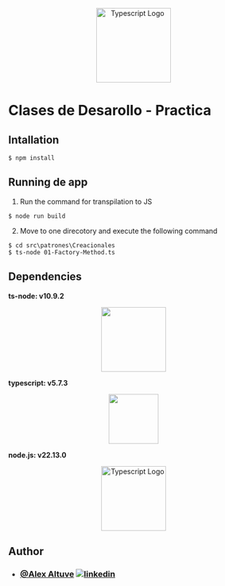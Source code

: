<p align="center">
  <a href="http://nestjs.com/" target="blank"><img src="https://static-00.iconduck.com/assets.00/typescript-plain-icon-256x256-ypojgpyj.png" width="150" alt="Typescript Logo" /></a>
</p>

# Clases de Desarollo - Practica 

## Intallation

```
$ npm install
```
## Running de app

1. Run the command for transpilation to JS
```
$ node run build 
```

2. Move to one direcotory and execute the following command

```
$ cd src\patrones\Creacionales
$ ts-node 01-Factory-Method.ts

```

## Dependencies

**ts-node: v10.9.2**

<p align="center">
  <a href="http://nestjs.com/" target="blank"><img src="https://typestrong.org/ts-node/img/opengraph.png" width="130" /></a>
</p>

**typescript: v5.7.3**

<p align="center">
  <a href="http://nestjs.com/" target="blank"><img src="https://static-00.iconduck.com/assets.00/typescript-plain-icon-256x256-ypojgpyj.png" width="100"  /></a>
</p>

**node.js: v22.13.0**
<p align="center">
  <a href="http://nestjs.com/" target="blank"><img src="https://upload.wikimedia.org/wikipedia/commons/thumb/d/d9/Node.js_logo.svg/1200px-Node.js_logo.svg.png" width="130" alt="Typescript Logo" /></a>
</p>

## Author

- ### [@Alex Altuve](https://github.com/Alex-Altuve)  [![linkedin](https://img.shields.io/badge/linkedin-0A66C2?style=for-the-badge&logo=linkedin&logoColor=white)](https://www.linkedin.com/in/alex-altuve-delgado-b1a212288/)